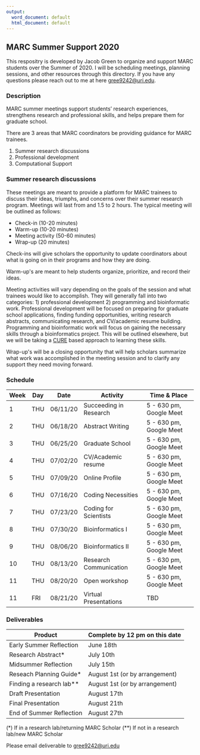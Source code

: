 ```yaml
---
output:
  word_document: default
  html_document: default
---
```


## MARC Summer Support 2020

This respositry is developed by Jacob Green to organize and support MARC students over the Summer of 2020. I will be scheduling meetings, planning sessions, and other resources through this directory. If you have any questions please reach out to me at here gree9242@uri.edu. 

### Description
MARC summer meetings support students’ research experiences, strengthens research and professional skills, and helps prepare them for graduate school.

There are 3 areas that MARC coordinators be providing guidance for MARC trainees. 

1) Summer research discussions
2) Professional development
3) Computational Support

### Summer research discussions
These meetings are meant to provide a platform for MARC trainees to discuss their ideas, triumphs, and concerns over their summer research program. Meetings will last from and 1.5 to 2 hours. The typical meeting will be outlined as follows:

* Check-in (10-20 minutes)
* Warm-up (10-20 minutes)
* Meeting activity (50-60 minutes)
* Wrap-up (20 minutes)

Check-ins will give scholars the opportunity to update coordinators about what is going on in their programs and how they are doing.

Warm-up's are meant to help students organize, prioritize, and record their ideas.

Meeting activities will vary depending on the goals of the session and what trainees would like to accomplish. They will generally fall into two categories: 1) professional development 2) programming and bioinformatic work. Professional development will be focused on preparing for graduate school applications, finding funding opportunities, writing research abstracts, communicating research, and CV/academic resume building. Programming and bioinformatic work will focus on gaining the necessary skills through a bioinformatics project. This will be outlined elsewhere, but we will be taking a [CURE](https://www.hhmi.org/science-education/programs/model-programs-course-based-undergraduate-research-experience-cre-or-cure) based approach to learning these skills. 

Wrap-up's will be a closing opportunity that will help scholars summarize what work was accomplished in the meeting session and to clarify any support they need moving forward. 

### Schedule 

Week | Day | Date     | Activity               | Time & Place           | 
---- | --- | -------- | ---------------------- | -----------------------|
1    | THU | 06/11/20 | Succeeding in Research | 5 - 630 pm, Google Meet|
2    | THU | 06/18/20 | Abstract Writing       | 5 - 630 pm, Google Meet|
3    | THU | 06/25/20 | Graduate School        | 5 - 630 pm, Google Meet|
4    | THU | 07/02/20 | CV/Academic resume     | 5 - 630 pm, Google Meet|
5    | THU | 07/09/20 | Online Profile         | 5 - 630 pm, Google Meet|
6    | THU | 07/16/20 | Coding Necessities     | 5 - 630 pm, Google Meet|
7    | THU | 07/23/20 | Coding for Scientists  | 5 - 630 pm, Google Meet|
8    | THU | 07/30/20 | Bioinformatics I       | 5 - 630 pm, Google Meet|
9    | THU | 08/06/20 | Bioinformatics II      | 5 - 630 pm, Google Meet|
10   | THU | 08/13/20 | Research Communication | 5 - 630 pm, Google Meet|
11   | THU | 08/20/20 | Open workshop          | 5 - 630 pm, Google Meet|
11   | FRI | 08/21/20 | Virtual Presentations  | TBD                    |

### Deliverables

Product                    | Complete by 12 pm on this date  |
-------------------------- | ------------------------------- |
Early Summer Reflection    | June 18th                       |
Research Abstract*         | July 10th                       |
Midsummer Reflection       | July 15th                       |
Reseach Planning Guide*    | August 1st (or by arrangement)  |
Finding a research lab**   | August 1st (or by arrangement)  |
Draft Presentation         | August 17th                     |
Final Presentation         | August 21th                     |
End of Summer Reflection   | August 27th                     | 


(*) If in a research lab/returning MARC Scholar
(**) If not in a research lab/new MARC Scholar

Please email deliverable to gree9242@uri.edu
